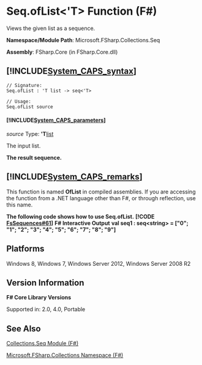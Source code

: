 # Seq.ofList<'T> Function (F#)

Views the given list as a sequence.

**Namespace/Module Path**: Microsoft.FSharp.Collections.Seq

**Assembly**: FSharp.Core (in FSharp.Core.dll)


## [!INCLUDE[System_CAPS_syntax](//System/Token/System_CAPS_syntax_md.md)]

```
// Signature:
Seq.ofList : 'T list -> seq<'T>

// Usage:
Seq.ofList source
```

#### [!INCLUDE[System_CAPS_parameters](//System/Token/System_CAPS_parameters_md.md)]
*source*
Type: **'T**[list](http://msdn.microsoft.com/en-us/library/c627b668-477b-4409-91ed-06d7f1b3e4a7)


The input list.



**The result sequence.**
## [!INCLUDE[System_CAPS_remarks](//System/Token/System_CAPS_remarks_md.md)]
This function is named **OfList** in compiled assemblies. If you are accessing the function from a .NET language other than F#, or through reflection, use this name.

**The following code shows how to use Seq.ofList.**
**[!CODE [FsSequences#61](../CodeSnippet/VS_Snippets_Fsharp/fssequences/FSharp/fs/program.fs#61)]**
**F# Interactive Output**
**val seq1 : seq&lt;string&gt; = ["0"; "1"; "2"; "3"; "4"; "5"; "6"; "7"; "8"; "9"]**
## Platforms
Windows 8, Windows 7, Windows Server 2012, Windows Server 2008 R2


## Version Information
**F# Core Library Versions**

Supported in: 2.0, 4.0, Portable




## See Also
[Collections.Seq Module &#40;F&#35;&#41;](Collections.Seq+Module+28%F%2329%.md)

[Microsoft.FSharp.Collections Namespace &#40;F&#35;&#41;](Microsoft.FSharp.Collections+Namespace+28%F%2329%.md)

